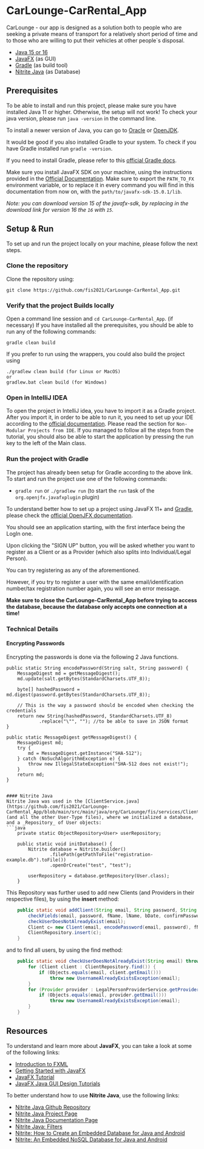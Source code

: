 # CarLounge-CarRental_App
CarLounge - our app is designed as a solution both to people who are seeking a private means of transport for a relatively short period of time and to those who are willing to put their vehicles at other people`s disposal.
* [Java 15 or 16](https://www.oracle.com/java/technologies/javase-downloads.html)
* [JavaFX](https://openjfx.io/openjfx-docs/) (as GUI)
* [Gradle](https://gradle.org/) (as build tool)
* [Nitrite Java](https://www.dizitart.org/nitrite-database.html) (as Database)

## Prerequisites
To be able to install and run this project, please make sure you have installed Java 11 or higher. Otherwise, the setup will not work!
To check your java version, please run `java -version` in the command line.

To install a newer version of Java, you can go to [Oracle](https://www.oracle.com/java/technologies/javase-downloads.html) or [OpenJDK](https://jdk.java.net/).

It would be good if you also installed Gradle to your system. To check if you have Gradle installed run `gradle -version`.

If you need to install Gradle, please refer to this [official Gradle docs](https://docs.gradle.org/current/userguide/installation.html).

Make sure you install JavaFX SDK on your machine, using the instructions provided in the [Official Documentation](https://openjfx.io/openjfx-docs/#install-javafx). Make sure to export the `PATH_TO_FX` environment variable, or to replace it in every command you will find in this documentation from now on, with the `path/to/javafx-sdk-15.0.1/lib`.

_Note: you can download version 15 of the javafx-sdk, by replacing in the download link for version 16 the `16` with `15`._

## Setup & Run
To set up and run the project locally on your machine, please follow the next steps.

### Clone the repository
Clone the repository using:
```git
git clone https://github.com/fis2021/CarLounge-CarRental_App.git
```

### Verify that the project Builds locally
Open a command line session and `cd CarLounge-CarRental_App`. (if necessary)
If you have installed all the prerequisites, you should be able to run any of the following commands:
```
gradle clean build
```
If you prefer to run using the wrappers, you could also build the project using 
```
./gradlew clean build (for Linux or MacOS)
or 
gradlew.bat clean build (for Windows)
```

### Open in IntelliJ IDEA
To open the project in IntelliJ idea, you have to import it as a Gradle project. 
After you import it, in order to be able to run it, you need to set up your IDE according to the [official documentation](https://openjfx.io/openjfx-docs/). Please read the section for `Non-Modular Projects from IDE`.
If you managed to follow all the steps from the tutorial, you should also be able to start the application by pressing the run key to the left of the Main class.

### Run the project with Gradle
The project has already been setup for Gradle according to the above link.
To start and run the project use one of the following commands:
* `gradle run` or `./gradlew run` (to start the `run` task of the `org.openjfx.javafxplugin` plugin)

To understand better how to set up a project using JavaFX 11+ and [Gradle](https://openjfx.io/openjfx-docs/#gradle), please check the [official OpenJFX documentation](https://openjfx.io/).

You should see an application starting, with the first interface being the LogIn one.

Upon clicking the "SIGN UP" button, you will be asked whether you want to register as a Client or as a Provider (which also splits into Individual/Legal Person).

You can try registering as any of the aforementioned.

However, if you try to register a user with the same email/identification number/tax registration number again, you will see an error message.

**Make sure to close the CarLounge-CarRental_App before trying to access the database, because the database only accepts one connection at a time!**


### Technical Details

#### Encrypting Passwords
Encrypting the passwords is done via the following 2 Java functions.

    public static String encodePassword(String salt, String password) {
        MessageDigest md = getMessageDigest();
        md.update(salt.getBytes(StandardCharsets.UTF_8));

        byte[] hashedPassword = md.digest(password.getBytes(StandardCharsets.UTF_8));

        // This is the way a password should be encoded when checking the credentials
        return new String(hashedPassword, StandardCharsets.UTF_8)
                .replace("\"", ""); //to be able to save in JSON format
    }

    public static MessageDigest getMessageDigest() {
        MessageDigest md;
        try {
            md = MessageDigest.getInstance("SHA-512");
        } catch (NoSuchAlgorithmException e) {
            throw new IllegalStateException("SHA-512 does not exist!");
        }
        return md;
    }
```

#### Nitrite Java
Nitrite Java was used in the [ClientService.java](https://github.com/fis2021/CarLounge-CarRental_App/blob/main/src/main/java/org/CarLounge/fis/services/ClientService.java) (and all the other User-Type files), where we initialized a database, and a _Repository_ of User objects:
```java
    private static ObjectRepository<User> userRepository;

    public static void initDatabase() {
        Nitrite database = Nitrite.builder()
                .filePath(getPathToFile("registration-example.db").toFile())
                .openOrCreate("test", "test");

        userRepository = database.getRepository(User.class);
    }
```

This Repository was further used to add new Clients (and Providers in their respective files), by using the **insert** method:
```java
    public static void addClient(String email, String password, String fName, String lName, String bDate, String confirmPassword, String cnp) throws UsernameAlreadyExistsException, PasswordDoesNotContainTheRequiredCharacters, EmailFieldIsEmpty, LastNameFieldIsEmpty, PasswordFieldIsEmpty, BirthDateFieldIsEmpty, FirstNameFieldIsEmpty, MinimumAgeIsRequired, PasswordsDoesNotMatch, TextIsNotAValidEmail, ConfirmPasswordFieldIsEmpty, BirthDateIsNotADate, CnpIsMissing, CnpIsNotValid, CnpAlreadyExists {
        checkFields(email, password, fName, lName, bDate, confirmPassword, cnp);
        checkUserDoesNotAlreadyExist(email);
        Client c= new Client(email, encodePassword(email, password), fName, lName, bDate, cnp);
        ClientRepository.insert(c);
    }
```
and to find all users, by using the find method:
```java
    public static void checkUserDoesNotAlreadyExist(String email) throws UsernameAlreadyExistsException {
        for (Client client : ClientRepository.find()) {
            if (Objects.equals(email, client.getEmail()))
                throw new UsernameAlreadyExistsException(email);
        }
        for (Provider provider : LegalPersonProviderService.getProviderRepository().find()) {
            if (Objects.equals(email, provider.getEmail()))
                throw new UsernameAlreadyExistsException(email);
        }
    }
```

## Resources
To understand and learn more about **JavaFX**, you can take a look at some of the following links:
* [Introduction to FXML](https://openjfx.io/javadoc/16/javafx.fxml/javafx/fxml/doc-files/introduction_to_fxml.html)
* [Getting Started with JavaFX](https://openjfx.io/openjfx-docs/)
* [JavaFX Tutorial](https://code.makery.ch/library/javafx-tutorial/)
* [JavaFX Java GUI Design Tutorials](https://www.youtube.com/playlist?list=PL6gx4Cwl9DGBzfXLWLSYVy8EbTdpGbUIG)

To better understand how to use **Nitrite Java**, use the following links:
* [Nitrite Java Github Repository](https://github.com/nitrite/nitrite-java) 
* [Nitrite Java Project Page](https://www.dizitart.org/nitrite-database.html)
* [Nitrite Java Documentation Page](https://www.dizitart.org/nitrite-database/)
* [Nitrite Java: Filters](https://www.dizitart.org/nitrite-database/#filter)
* [Nitrite: How to Create an Embedded Database for Java and Android](https://dzone.com/articles/nitrite-how-to-create-an-embedded-database-for-jav)
* [Nitrite: An Embedded NoSQL Database for Java and Android](https://medium.com/@anidotnet/nitrite-an-embedded-nosql-database-for-java-and-android-318bf48c7758)
